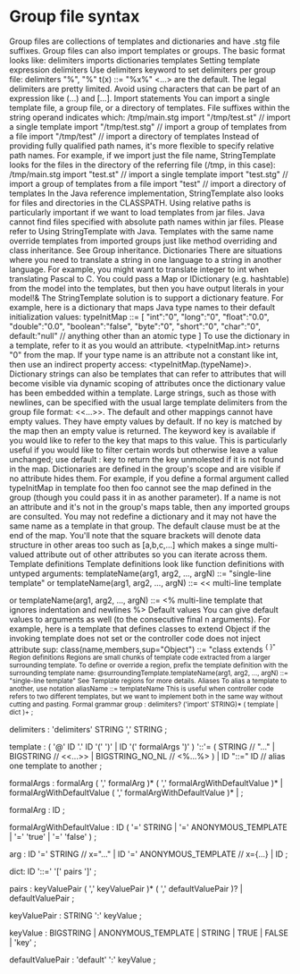 # Group file syntax

Group files are collections of templates and dictionaries and have .stg file suffixes. Group files can also import templates or groups. The basic format looks like:
delimiters 
imports 
dictionaries 
templates
Setting template expression delimiters
Use delimiters keyword to set delimiters per group file:
delimiters "%", "%"
t(x) ::= "%x%"
<...> are the default.
The legal delimiters are pretty limited. Avoid using characters that can be part of an expression like (...) and [...].
Import statements
You can import a single template file, a group file, or a directory of templates. File suffixes within the string operand indicates which:
/tmp/main.stg
import "/tmp/test.st"   // import a single template
import "/tmp/test.stg"  // import a group of templates from a file
import "/tmp/test"      // import a directory of templates
Instead of providing fully qualified path names, it's more flexible to specify relative path names. For example, if we import just the file name, StringTemplate looks for the files in the directory of the referring file (/tmp, in this case):
/tmp/main.stg
import "test.st"   // import a single template
import "test.stg"  // import a group of templates from a file
import "test"      // import a directory of templates
In the Java reference implementation, StringTemplate also looks for files and directories in the CLASSPATH. Using relative paths is particularly important if we want to load templates from jar files. Java cannot find files specified with absolute path names within jar files. Please refer to Using StringTemplate with Java.
Templates with the same name override templates from imported groups just like method overriding and class inheritance. See Group inheritance.
Dictionaries
There are situations where you need to translate a string in one language to a string in another language. For example, you might want to translate integer to int when translating Pascal to C. You could pass a Map or IDictionary (e.g. hashtable) from the model into the templates, but then you have output literals in your model!& The StringTemplate solution is to support a dictionary feature. For example, here is a dictionary that maps Java type names to their default initialization values:
typeInitMap ::= [
        "int":"0",
        "long":"0",
        "float":"0.0",
        "double":"0.0",
        "boolean":"false",
        "byte":"0",
        "short":"0",
        "char":"0",
        default:"null" // anything other than an atomic type
]
To use the dictionary in a template, refer to it as you would an attribute. <typeInitMap.int> returns "0" from the map. If your type name is an attribute not a constant like int, then use an indirect property access: <typeInitMap.(typeName)>.
Dictionary strings can also be templates that can refer to attributes that will become visible via dynamic scoping of attributes once the dictionary value has been embedded within a template.
Large strings, such as those with newlines, can be specified with the usual large template delimiters from the group file format: <<...>>.
The default and other mappings cannot have empty values. They have empty values by default. If no key is matched by the map then an empty value is returned. The keyword key is available if you would like to refer to the key that maps to this value. This is particularly useful if you would like to filter certain words but otherwise leave a value unchanged; use default : key to return the key unmolested if it is not found in the map.
Dictionaries are defined in the group's scope and are visible if no attribute hides them. For example, if you define a formal argument called typeInitMap in template foo then foo cannot see the map defined in the group (though you could pass it in as another parameter). If a name is not an attribute and it's not in the group's maps table, then any imported groups are consulted. You may not redefine a dictionary and it may not have the same name as a template in that group. The default clause must be at the end of the map.
You'll note that the square brackets will denote data structure in other areas too such as [a,b,c,...] which makes a singe multi-valued attribute out of other attributes so you can iterate across them.
Template definitions
Template definitions look like function definitions with untyped arguments:
templateName(arg1, arg2, ..., argN) ::= "single-line template"
or
templateName(arg1, arg2, ..., argN) ::= <<
multi-line template
>>
or
templateName(arg1, arg2, ..., argN) ::= <%
multi-line template that ignores indentation and newlines
%>
Default values
You can give default values to arguments as well (to the consecutive final n arguments). For example, here is a template that defines classes to extend Object if the invoking template does not set or the controller code does not inject attribute sup:
class(name,members,sup="Object") ::= "class <name> extends <sup> { <members> }"
Region definitions
Regions are small chunks of template code extracted from a larger surrounding template. To define or override a region, prefix the template definition with the surrounding template name:
@surroundingTemplate.templateName(arg1, arg2, ..., argN) ::= "single-line template"
See Template regions for more details.
Aliases
To alias a template to another, use notation
aliasName ::= templateName
This is useful when controller code refers to two different templates, but we want to implement both in the same way without cutting and pasting.
Formal grammar
group
    :   delimiters? ('import' STRING)* ( template | dict )+
    ;
 
delimiters
    :   'delimiters' STRING ',' STRING
    ;
 
template
    :   (   '@' ID '.' ID '(' ')'
        |   ID            '(' formalArgs ')'
        )
        '::'=
        (   STRING            // "..."
        |   BIGSTRING         // <<...>>
        |   BIGSTRING_NO_NL   // <%...%>
        )
    |   ID "::=" ID     // alias one template to another
    ;
 
formalArgs
    :   formalArg ( ',' formalArg )* ( ',' formalArgWithDefaultValue )*
    |   formalArgWithDefaultValue ( ',' formalArgWithDefaultValue )*
    |
    ;
 
formalArg : ID ;
 
formalArgWithDefaultValue
    :   ID ( '=' STRING | '=' ANONYMOUS_TEMPLATE | '=' 'true' | '=' 'false' )
    ;
 
arg :   ID '=' STRING               // x="..."
    |   ID '=' ANONYMOUS_TEMPLATE   // x={...}
    |   ID
    ;
 
dict: ID '::=' '[' pairs ']' ;
 
pairs
   :   keyValuePair ( ',' keyValuePair )* ( ',' defaultValuePair )?
   |   defaultValuePair
   ;
 
keyValuePair : STRING ':' keyValue ;
 
keyValue
    :   BIGSTRING
    |   ANONYMOUS_TEMPLATE
    |   STRING
    |   TRUE
    |   FALSE
    |   'key'
    ;
 
defaultValuePair : 'default' ':' keyValue ;